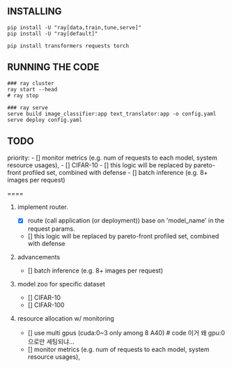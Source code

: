 ## INSTALLING

```
pip install -U "ray[data,train,tune,serve]"
pip install -U "ray[default]"

pip install transformers requests torch
```


## RUNNING THE CODE

```script
### ray cluster
ray start --head 
# ray stop 

### ray serve 
serve build image_classifier:app text_translator:app -o config.yaml
serve deploy config.yaml

```

## TODO  

priority: 
    - [] monitor metrics (e.g. num of requests to each model, system resource usages), 
    - [] CIFAR-10
    - [] this logic will be replaced by pareto-front profiled set, combined with defense
    - [] batch inference (e.g. 8+ images per request)

==== 

1. implement router. 
    - [x] route (call application (or deployment)) base on 'model_name' in the request params.
    - [] this logic will be replaced by pareto-front profiled set, combined with defense

2. advancements 
    - [] batch inference (e.g. 8+ images per request)

3. model zoo for specific dataset
    - [] CIFAR-10
    - [] CIFAR-100

4. resource allocation w/ monitoring  
    - [] use multi gpus (cuda:0~3 only among 8 A40) # code 이거 왜 gpu:0 으로만 세팅되냐...
    - [] monitor metrics (e.g. num of requests to each model, system resource usages), 
 